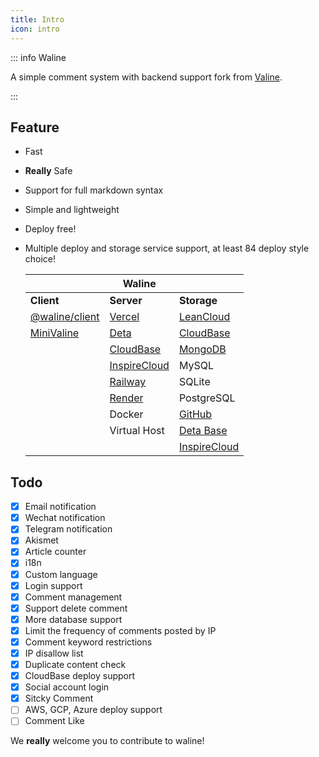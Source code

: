 ```yaml
---
title: Intro
icon: intro
---
```


::: info Waline

A simple comment system with backend support fork from [Valine](https://valine.js.org).

:::

<!-- more -->

## Feature

- Fast
- **Really** Safe
- Support for full markdown syntax
- Simple and lightweight
- Deploy free!
- Multiple deploy and storage service support, at least 84 deploy style choice!

  |                                          | Waline                                   |                                                                               |
  | ---------------------------------------- | ---------------------------------------- | ----------------------------------------------------------------------------- |
  | **Client**                               | **Server**                               | **Storage**                                                                   |
  | [@waline/client](https://waline.js.org)  | [Vercel](https://vercel.com)             | [LeanCloud](https://leancloud.app)                                            |
  | [MiniValine](https://minivaline.js.org/) | [Deta](https://deta.sh)                  | [CloudBase](https://clodbase.net)                                             |
  |                                          | [CloudBase](https://cloudbase.net/)      | [MongoDB](https://mongodb.com)                                                |
  |                                          | [InspireCloud](https://inspirecloud.com) | MySQL                                                                         |
  |                                          | [Railway](https://railway.app)           | SQLite                                                                        |
  |                                          | [Render](https://render.com)             | PostgreSQL                                                                    |
  |                                          | Docker                                   | [GitHub](https://github.com)                                                  |
  |                                          | Virtual Host                             | [Deta Base](https://docs.deta.sh/docs/base/about)                             |
  |                                          |                                          | [InspireCloud](https://inspirecloud.com/docs/nodejs/database/quickstart.html) |

## Todo

- [x] Email notification
- [x] Wechat notification
- [x] Telegram notification
- [x] Akismet
- [x] Article counter
- [x] i18n
- [x] Custom language
- [x] Login support
- [x] Comment management
- [x] Support delete comment
- [x] More database support
- [x] Limit the frequency of comments posted by IP
- [x] Comment keyword restrictions
- [x] IP disallow list
- [x] Duplicate content check
- [x] CloudBase deploy support
- [x] Social account login
- [x] Sitcky Comment
- [ ] AWS, GCP, Azure deploy support
- [ ] Comment Like

We **really** welcome you to contribute to waline!
